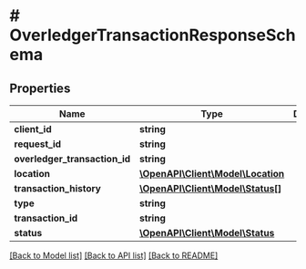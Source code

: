 # # OverledgerTransactionResponseSchema

## Properties

Name | Type | Description | Notes
------------ | ------------- | ------------- | -------------
**client_id** | **string** |  | [optional]
**request_id** | **string** |  | [optional]
**overledger_transaction_id** | **string** |  | [optional]
**location** | [**\OpenAPI\Client\Model\Location**](Location.md) |  | [optional]
**transaction_history** | [**\OpenAPI\Client\Model\Status[]**](Status.md) |  | [optional]
**type** | **string** |  | [optional]
**transaction_id** | **string** |  | [optional]
**status** | [**\OpenAPI\Client\Model\Status**](Status.md) |  | [optional]

[[Back to Model list]](../../README.md#models) [[Back to API list]](../../README.md#endpoints) [[Back to README]](../../README.md)
